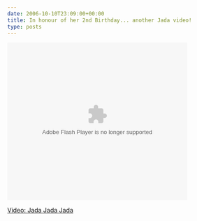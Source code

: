 ```yaml
---
date: 2006-10-10T23:09:00+00:00
title: In honour of her 2nd Birthday... another Jada video!
type: posts
---
```



<embed name="msn_soapbox" pluginspage="http://macromedia.com/go/getflashplayer" src="http://soapbox.msn.com/flash/soapbox1_1.swf" width="412" height="362" type="application/x-shockwave-flash" flashvars="c=v&v=58f43b5e-8554-431f-ba3b-a38ba293a17b" wmode="transparent" quality="high">
</embed>


<a title="Jada Jada Jada" href="http://soapbox.msn.com/video.aspx?vid=58f43b5e-8554-431f-ba3b-a38ba293a17b" target="_new">Video: Jada Jada Jada</a>
